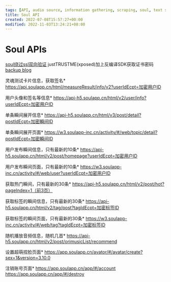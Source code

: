 ```yaml
---
tags: [API, audio source, information gathering, scraping, soul, text source, video source]
title: Soul API
created: 2022-07-08T15:57:27+00:00
modified: 2022-11-03T13:24:21+08:00
---
```


# Soul APIs

[soul绕过ssl双向验证](https://www.freesion.com/article/9811692393/) justTRUSTME(xposed)加上反编译SDK获取证书密码 [backup blog](https://blog.csdn.net/qq_38316655/article/details/104176882)

灵魂测试卡片信息，获取签名*
https://api.soulapp.cn/html/measureResult/info/v2?userIdEcpt=加密用户ID

用户头像和签名等信息*
https://api-h5.soulapp.cn/html/v2/user/info?userIdEcpt=加密用户ID

单条瞬间展开信息*
https://api-h5.soulapp.cn/html/v3/post/detail?postIdEcpt=加密瞬间ID

单条瞬间展开页面*
https://w3.soulapp-inc.cn/activity/#/web/topic/detail?postIdEcpt=加密瞬间ID

用户发布瞬间信息，只有最新的10条*
https://api-h5.soulapp.cn/html/v2/post/homepage?userIdEcpt=加密用户ID

用户发布瞬间页面，只有最新的10条*
https://w3.soulapp-inc.cn/activity/#/web/user?userIdEcpt=加密用户ID

获取热门瞬间，只有最新的30条*
https://api-h5.soulapp.cn/html/v2/post/hot?pageIndex=1（前3页）

获取标签的瞬间信息，只有最新的30条*
https://api-h5.soulapp.cn/html/v2/tag/post?tagIdEcpt=加密标签ID

获取标签的瞬间页面，只有最新的30条*
https://w3.soulapp-inc.cn/activity/#/web/tag?tagIdEcpt=加密标签ID

随机播放音频信息，随机几首*
https://api-h5.soulapp.cn/html/v2/post/orimusicList/recommend

设置超萌捏脸页面*
https://app.soulapp.cn/avator/#/avatar/create?sex=1&version=3.10.0

注销账号页面*
https://app.soulapp.cn/app/#/account
https://app.soulapp.cn/app/#/destroy
